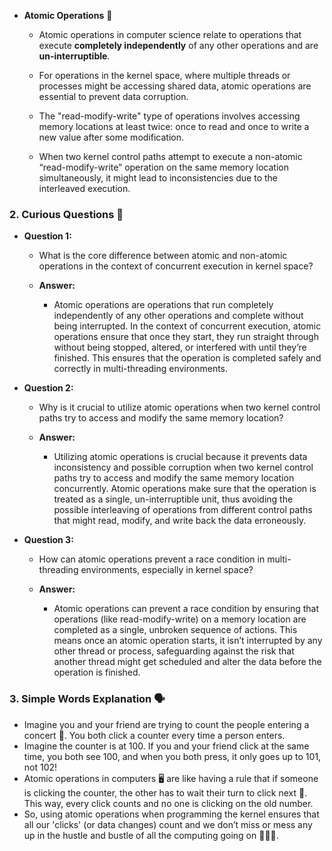 - **Atomic Operations**  📘
    - Atomic operations in computer science relate to operations that execute **completely independently** of any other operations and are **un-interruptible**.

    - For operations in the kernel space, where multiple threads or processes might be accessing shared data, atomic operations are essential to prevent data corruption. 

    - The "read-modify-write" type of operations involves accessing memory locations at least twice: once to read and once to write a new value after some modification.

    - When two kernel control paths attempt to execute a non-atomic “read-modify-write” operation on the same memory location simultaneously, it might lead to inconsistencies due to the interleaved execution.

### 2. Curious Questions 🧐

- **Question 1:**
    - What is the core difference between atomic and non-atomic operations in the context of concurrent execution in kernel space?

    - **Answer:**
        - Atomic operations are operations that run completely independently of any other operations and complete without being interrupted. In the context of concurrent execution, atomic operations ensure that once they start, they run straight through without being stopped, altered, or interfered with until they’re finished. This ensures that the operation is completed safely and correctly in multi-threading environments.

- **Question 2:**
    - Why is it crucial to utilize atomic operations when two kernel control paths try to access and modify the same memory location?

    - **Answer:**
        - Utilizing atomic operations is crucial because it prevents data inconsistency and possible corruption when two kernel control paths try to access and modify the same memory location concurrently. Atomic operations make sure that the operation is treated as a single, un-interruptible unit, thus avoiding the possible interleaving of operations from different control paths that might read, modify, and write back the data erroneously.

- **Question 3:**
    - How can atomic operations prevent a race condition in multi-threading environments, especially in kernel space?

    - **Answer:**
        - Atomic operations can prevent a race condition by ensuring that operations (like read-modify-write) on a memory location are completed as a single, unbroken sequence of actions. This means once an atomic operation starts, it isn’t interrupted by any other thread or process, safeguarding against the risk that another thread might get scheduled and alter the data before the operation is finished.

### 3. Simple Words Explanation 🗣️
- Imagine you and your friend are trying to count the people entering a concert 🎤. You both click a counter every time a person enters.
- Imagine the counter is at 100. If you and your friend click at the same time, you both see 100, and when you both press, it only goes up to 101, not 102!
- Atomic operations in computers 🖥️ are like having a rule that if someone is clicking the counter, the other has to wait their turn to click next 🚥. This way, every click counts and no one is clicking on the old number.
- So, using atomic operations when programming the kernel ensures that all our 'clicks' (or data changes) count and we don’t miss or mess any up in the hustle and bustle of all the computing going on 🔄👨‍💻.